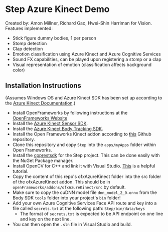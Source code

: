 # Step Azure Kinect Demo
Created by: Amon Millner, Richard Gao, Hwei-Shin Harriman for Vision.  
Features implemented:  
* Stick figure dummy bodies, 1 per person
* Stomp detection
* Clap detection
* Emotion classification using Azure Kinect and Azure Cognitive Services
* Sound FX capabilities, can be played upon registering a stomp or a clap
* Visual representation of emotion (classification affects background color)

## Installation Instructions
(Assumes Windows OS and Azure Kinect SDK has been set up according to the [Azure Kinect Documentation](https://docs.microsoft.com/en-us/azure/kinect-dk/set-up-azure-kinect-dk).)  
* Install OpenFrameworks by following instructions at the [OpenFrameworks Website](https://openframeworks.cc/setup/vs/)
* Install the [Azure Kinect Sensor SDK](https://docs.microsoft.com/en-us/azure/Kinect-dk/sensor-sdk-download).
* Install the [Azure Kinect Body Tracking SDK](https://docs.microsoft.com/en-us/azure/Kinect-dk/body-sdk-download).
* Install the Open Frameworks Kinect addon according to [this](https://github.com/prisonerjohn/ofxAzureKinect) Github repository.
* Clone this repository and copy `Step` into the `apps/myApps` folder within Open Frameworks.
* Install the [cpprestsdk](https://github.com/microsoft/cpprestsdk) for the Step project. This can be done easily with the NuGet Package manager.
* Install OpenCV for C++ and link it with Visual Studio. [This](https://www.deciphertechnic.com/install-opencv-with-visual-studio/) is a helpful tutorial.
* Copy the content of this repo's ofxAzureKinect folder into the src folder of the ofxAzureKinect addon. This should be in `openFrameworks/addons/ofxAzureKinect/src` by default.
* Make sure to copy the cuDNN model file `dnn_model_2_0.onnx` from the Body SDK `tools` folder into your project's `bin` folder!
* Add your own Azure Cognitive Services Face API route and key into a file called `secrets.txt` at the following path: `Step/bin/data/keys`
  * The format of `secrets.txt` is expected to be API endpoint on one line and key on the next line.
* You can then open the `.sln` file in Visual Studio and build. 
